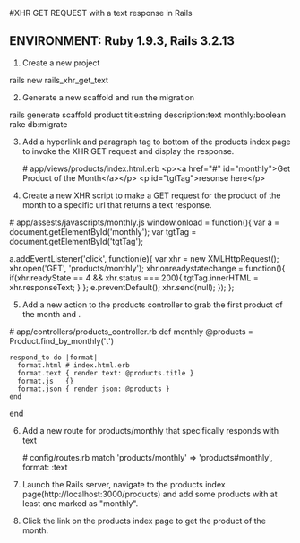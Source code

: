 #XHR GET REQUEST with a text response in Rails
## ENVIRONMENT: Ruby 1.9.3, Rails 3.2.13


1. Create a new project

  rails new rails_xhr_get_text

2. Generate a new scaffold and run the migration

  rails generate scaffold product title:string description:text monthly:boolean
  rake db:migrate

3. Add a hyperlink and paragraph tag to bottom of the products index page to
   invoke the XHR GET request and display the response.

   \# app/views/products/index.html.erb
   &lt;p>&lt;a href="#" id="monthly">Get Product of the Month&lt;/a>&lt;/p>
   &lt;p id="tgtTag">resonse here&lt;/p>

4. Create a new XHR script to make a GET request for the product of the month
   to a specific url that returns a text response.

  \# app/assests/javascripts/monthly.js
  window.onload = function()\{
  var a = document.getElementById('monthly');
  var tgtTag = document.getElementById('tgtTag');
   
  a.addEventListener('click', function(e)\{
    var xhr = new XMLHttpRequest();
    xhr.open('GET', 'products/monthly');
    xhr.onreadystatechange = function()\{
      if(xhr.readyState == 4 && xhr.status === 200){
        tgtTag.innerHTML = xhr.responseText;
      }
    };
    e.preventDefault();
    xhr.send(null);
  });
};

5. Add a new action to the products controller to grab the first product
   of the month and .
  
  \# app/controllers/products_controller.rb
  def monthly
    @products = Product.find_by_monthly('t')

    respond_to do |format|
      format.html # index.html.erb
      format.text { render text: @products.title }
      format.js   {}
      format.json { render json: @products }
    end
  end

6. Add a new route for products/monthly that specifically responds with text

   \# config/routes.rb
   match 'products/monthly' => 'products#monthly', format: :text

7. Launch the Rails server, navigate to the products index page(http://localhost:3000/products) 
   and add some products with at least one marked as "monthly". 

8. Click the link on the products index page to get the product of the month.

